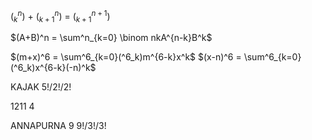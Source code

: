 $(^n _k)$ + $(^n _{k+1})$ = $(^{n+1}_{k+1})$



$(A+B)^n = \sum^n_{k=0} \binom nkA^{n-k}B^k$

$(m+x)^6 = \sum^6_{k=0}(^6_k)m^{6-k}x^k$
$(x-n)^6 = \sum^6_{k=0}(^6_k)x^{6-k}(-n)^k$


KAJAK
5!/2!/2!

1211
4

ANNAPURNA
9
9!/3!/3!